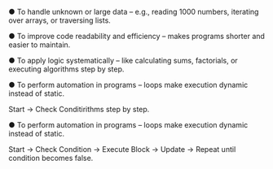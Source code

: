
● To handle unknown or large data – e.g., reading 1000 numbers, iterating over arrays, or traversing lists.

● To improve code readability and efficiency – makes programs shorter and easier to maintain.

● To apply logic systematically – like calculating sums, factorials, or executing algorithms step by step.

● To perform automation in programs – loops make execution dynamic instead of static.

Start → Check Conditirithms step by step.

● To perform automation in programs – loops make execution dynamic instead of static.

Start → Check Condition → Execute Block → Update → Repeat until condition becomes false.

